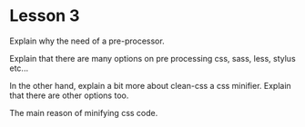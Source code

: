# Lesson 3

Explain why the need of a pre-processor.

Explain that there are many options on pre processing css, sass, less, stylus etc...

In the other hand, explain a bit more about clean-css a css minifier. Explain that there are other options too.

The main reason of minifying css code.
